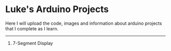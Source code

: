 # Luke's Arduino Projects

Here I will upload the code, images and information about arduino projects that I complete as I learn.

-----------------------------------------------------------------------------------------------------------------------

1. 7-Segment Display
